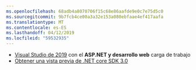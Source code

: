 ```yaml
---
ms.openlocfilehash: 68adb4a8070706f15c68e86aafde9e0c7e75d5c0
ms.sourcegitcommit: 9b7fcb4ce00a3a32e153a080ebfaae4ef417aafa
ms.translationtype: MT
ms.contentlocale: es-ES
ms.lasthandoff: 04/12/2019
ms.locfileid: "59532935"
---
```

* [Visual Studio de 2019](https://visualstudio.microsoft.com/vs/) con el **ASP.NET y desarrollo web** carga de trabajo
* [Obtener una vista previa de .NET core SDK 3.0](https://dotnet.microsoft.com/download/dotnet-core/3.0)

